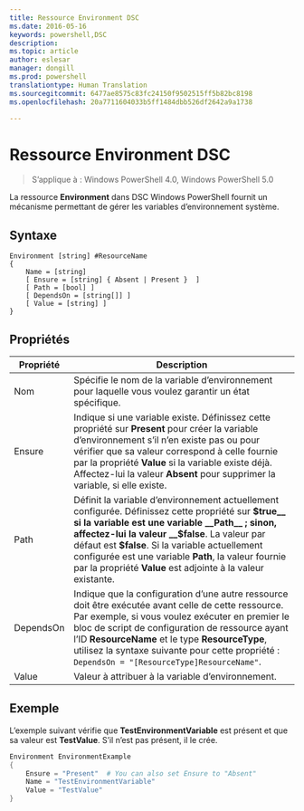 ```yaml
---
title: Ressource Environment DSC
ms.date: 2016-05-16
keywords: powershell,DSC
description: 
ms.topic: article
author: eslesar
manager: dongill
ms.prod: powershell
translationtype: Human Translation
ms.sourcegitcommit: 6477ae8575c83fc24150f9502515ff5b82bc8198
ms.openlocfilehash: 20a7711604033b5ff1484dbb526df2642a9a1738

---
```


# Ressource Environment DSC

> S’applique à : Windows PowerShell 4.0, Windows PowerShell 5.0

La ressource __Environment__ dans DSC Windows PowerShell fournit un mécanisme permettant de gérer les variables d’environnement système.

## Syntaxe
``` mof
Environment [string] #ResourceName
{
    Name = [string]
    [ Ensure = [string] { Absent | Present }  ]
    [ Path = [bool] ]
    [ DependsOn = [string[]] ]
    [ Value = [string] ]
}
```

## Propriétés

|  Propriété  |  Description   | 
|---|---| 
| Nom| Spécifie le nom de la variable d’environnement pour laquelle vous voulez garantir un état spécifique.| 
| Ensure| Indique si une variable existe. Définissez cette propriété sur __Present__ pour créer la variable d’environnement s’il n’en existe pas ou pour vérifier que sa valeur correspond à celle fournie par la propriété __Value__ si la variable existe déjà. Affectez-lui la valeur __Absent__ pour supprimer la variable, si elle existe.| 
| Path| Définit la variable d’environnement actuellement configurée. Définissez cette propriété sur __$true__ si la variable est une variable __Path__ ; sinon, affectez-lui la valeur __$false__. La valeur par défaut est __$false__. Si la variable actuellement configurée est une variable __Path__, la valeur fournie par la propriété __Value__ est adjointe à la valeur existante.| 
| DependsOn | Indique que la configuration d’une autre ressource doit être exécutée avant celle de cette ressource. Par exemple, si vous voulez exécuter en premier le bloc de script de configuration de ressource ayant l’ID __ResourceName__ et le type __ResourceType__, utilisez la syntaxe suivante pour cette propriété : `DependsOn = "[ResourceType]ResourceName"`.| 
| Value| Valeur à attribuer à la variable d’environnement.| 

## Exemple

L’exemple suivant vérifie que __TestEnvironmentVariable__ est présent et que sa valeur est __TestValue__. S’il n’est pas présent, il le crée.

```powershell
Environment EnvironmentExample
{
    Ensure = "Present"  # You can also set Ensure to "Absent"
    Name = "TestEnvironmentVariable"
    Value = "TestValue"
}
```




<!--HONumber=Jun16_HO4-->


